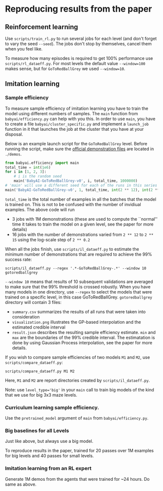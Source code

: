 # Reproducing results from the paper

## Reinforcement learning

Use `scripts/train_rl.py` to run several jobs for each level (and don't forget to vary the seed `--seed`).
The jobs don't stop by themselves, cancel them when you feel like.

To measure how many episodes is required to get 100% performance use `scripts/rl_dataeff.py`. For most levels
the default value `--window=100` makes sense, but for `GoToRedBallGrey` we used `--window=10`.

## Imitation learning 

### Sample efficiency

To measure sample efficiency of imitation learning you have to train the model using different numbers of samples.
The `main` function from `babyai/efficiency.py` can help with you this. In order to use `main`, you have to create a file `babyai/cluster_specific.py` and implement a `launch_job` function in it that launches the job at the cluster that you have at your disposal. 

Below is an example launch script for the `GoToRedBallGrey` level. Before running the script, make sure the [official demonstration files](https://drive.google.com/drive/folders/124DhBJ5BdiLyRowkYnVtfcYHKre9ouSp) are located in `./demos`. 

``` python
from babyai.efficiency import main
total_time = int(1e6)
for i in [1, 2, 3]:
    # i is the random seed
    main('BabyAI-GoToRedBallGrey-v0', i, total_time, 1000000)
# 'main' will use a different seed for each of the runs in this series
main('BabyAI-GoToRedBallGrey-v0', 1, total_time, int(2 ** 12), int(2 ** 15), step_size=2 ** 0.2)
```

`total_time` is the total number of examples in all the batches that the model is trained on. This is not to be confused with the number of invidiual examples. The above code will run 
-  3 jobs with 1M demonstrations (these are used to compute the ``normal'' time it takes to train the model on a given level, see the paper for more details)
- 16 jobs with the number of demonstrations varied from `2 ** 12` to `2 ** 15` using the log-scale step of ``2 ** 0.2``

When all the jobs finish, use `scripts/il_dataeff.py` to estimate the minimum number of demonstrations that
are required to achieve the 99% success rate:

```
scripts/il_dataeff.py --regex '.*-GoToRedBallGrey-.*' --window 10 gotoredballgrey
```

`--window 10` means that results of 10 subsequent validations are averaged to make sure that the 99% threshold is crossed robustly. When you have many models in one directory, use `--regex` to select the models that were trained on a specific level, in this case GoToRedBallGrey. `gotoredballgrey` directory will contain 3 files:
- `summary.csv` summarizes the results of all runs that were taken into consideration
- `visualization.png` illustrates the GP-based interpolation and the estimated credible interval
- `result.json` describes the resulting sample efficiency estimate. `min` and `max` are the boundaries of the 99% credible interval. The estimatation is done by using Gaussian Process interpolation, see the paper for more details.

If you wish to compare sample efficiencies of two models `M1` and `M2`, use `scripts/compare_dataeff.py`:

```
scripts/compare_dataeff.py M1 M2
```

Here, `M1` and `M2` are report directories created by `scripts/il_dataeff.py`.

Note: use `level_type='big'` in your `main` call to train big models of the kind that we use for big 3x3 maze levels.

### Curriculum learning sample efficiency.
Use the `pretrained_model` argument of `main` from `babyai/efficiency.py`.

### Big baselines for all Levels
Just like above, but always use a big model. 

To reproduce results in the paper, trained for 20 passes over 1M examples for big levels and 40 passes for small levels.

### Imitation learning from an RL expert

Generate 1M demos from the agents that were trained for ~24 hours. Do same as above.

